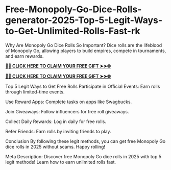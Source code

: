 # Free-Monopoly-Go-Dice-Rolls-generator-2025-Top-5-Legit-Ways-to-Get-Unlimited-Rolls-Fast-rk
Why Are Monopoly Go Dice Rolls So Important?
Dice rolls are the lifeblood of Monopoly Go, allowing players to build empires, compete in tournaments, and earn rewards.

**[🌟✨ CLICK HERE TO CLAIM YOUR FREE GIFT ➤➤🌐](https://progiftzone.com/monopoly/)**


**[🌟✨ CLICK HERE TO CLAIM YOUR FREE GIFT ➤➤🌐](https://progiftzone.com/monopoly/)**


Top 5 Legit Ways to Get Free Rolls
Participate in Official Events: Earn rolls through limited-time events.

Use Reward Apps: Complete tasks on apps like Swagbucks.

Join Giveaways: Follow influencers for free roll giveaways.

Collect Daily Rewards: Log in daily for free rolls.

Refer Friends: Earn rolls by inviting friends to play.

Conclusion
By following these legit methods, you can get free Monopoly Go dice rolls in 2025 without scams. Happy rolling!

Meta Description:
Discover free Monopoly Go dice rolls in 2025 with top 5 legit methods! Learn how to earn unlimited rolls fast.
